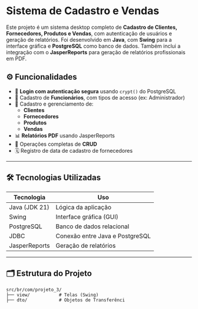 # Sistema de Cadastro e Vendas

Este projeto é um sistema desktop completo de **Cadastro de Clientes, Fornecedores, Produtos e Vendas**, com autenticação de usuários e geração de relatórios. Foi desenvolvido em **Java**, com **Swing** para a interface gráfica e **PostgreSQL** como banco de dados. Também inclui a integração com o **JasperReports** para geração de relatórios profissionais em PDF.

## ⚙️ Funcionalidades

- 🔐 **Login com autenticação segura** usando `crypt()` do PostgreSQL
- 👥 Cadastro de **Funcionários**, com tipos de acesso (ex: Administrador)
- 🧾 Cadastro e gerenciamento de:
  - **Clientes**
  - **Fornecedores**
  - **Produtos**
  - **Vendas**
- 📊 **Relatórios PDF** usando JasperReports
- 🔄 Operações completas de **CRUD**
- 🗓 Registro de data de cadastro de fornecedores

---

## 🛠 Tecnologias Utilizadas

| Tecnologia     | Uso                                     |
|----------------|------------------------------------------|
| Java (JDK 21)  | Lógica da aplicação                     |
| Swing          | Interface gráfica (GUI)                 |
| PostgreSQL     | Banco de dados relacional               |
| JDBC           | Conexão entre Java e PostgreSQL         |
| JasperReports  | Geração de relatórios                   |

---

## 🗂 Estrutura do Projeto

```plaintext
src/br/com/projeto_3/
├── view/           # Telas (Swing)
├── dto/            # Objetos de Transferênci
